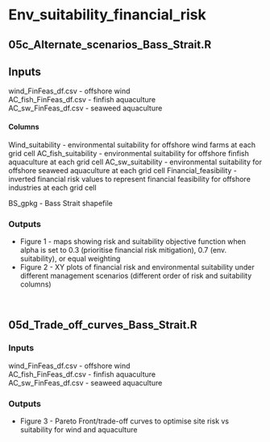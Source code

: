 # Env_suitability_financial_risk

## 05c_Alternate_scenarios_Bass_Strait.R

## Inputs
wind_FinFeas_df.csv - offshore wind\
AC_fish_FinFeas_df.csv - finfish aquaculture\
AC_sw_FinFeas_df.csv - seaweed aquaculture

#### Columns
Wind_suitability - environmental suitability for offshore wind farms at each grid cell
AC_fish_suitability - environmental suitability for offshore finfish aquaculture at each grid cell
AC_sw_suitability - environmental suitability for offshore seaweed aquaculture at each grid cell
Financial_feasibility - inverted financial risk values to represent financial feasibility for offshore industries at each grid cell

BS_gpkg - Bass Strait shapefile

### Outputs
+ Figure 1 - maps showing risk and suitability objective function when alpha is set to 0.3 (prioritise financial risk mitigation), 0.7 (env. suitability), or equal weighting
+ Figure 2 - XY plots of financial risk and environmental suitability under different management scenarios (different order of risk and suitability columns)
<br>

## 05d_Trade_off_curves_Bass_Strait.R

### Inputs
wind_FinFeas_df.csv - offshore wind\
AC_fish_FinFeas_df.csv - finfish aquaculture\
AC_sw_FinFeas_df.csv - seaweed aquaculture

### Outputs
+ Figure 3 - Pareto Front/trade-off curves to optimise site risk vs suitability for wind and aquaculture
